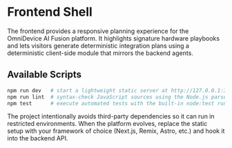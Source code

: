 # Frontend Shell

The frontend provides a responsive planning experience for the OmniDevice AI Fusion platform. It highlights signature hardware
playbooks and lets visitors generate deterministic integration plans using a deterministic client-side module that mirrors the
backend agents.

## Available Scripts

```bash
npm run dev   # start a lightweight static server at http://127.0.0.1:3000
npm run lint  # syntax-check JavaScript sources using the Node.js parser
npm test      # execute automated tests with the built-in node:test runner
```

The project intentionally avoids third-party dependencies so it can run in restricted environments. When the platform evolves,
replace the static setup with your framework of choice (Next.js, Remix, Astro, etc.) and hook it into the backend API.
